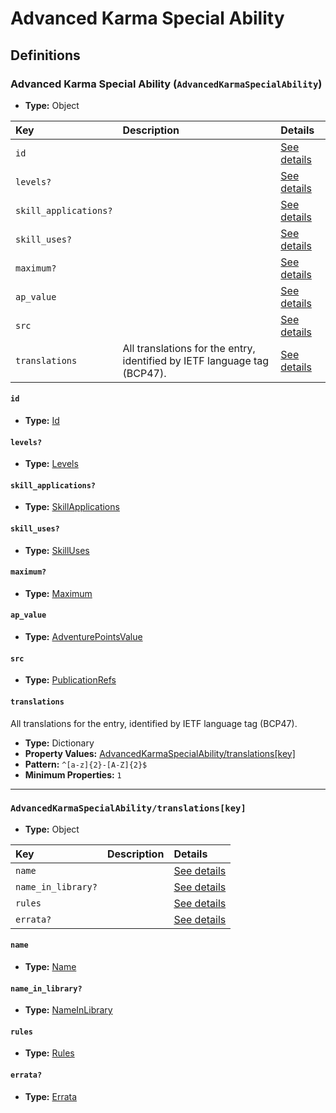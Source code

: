 # Advanced Karma Special Ability

## Definitions

### <a name="AdvancedKarmaSpecialAbility"></a> Advanced Karma Special Ability (`AdvancedKarmaSpecialAbility`)

- **Type:** Object

Key | Description | Details
:-- | :-- | :--
`id` |  | <a href="#AdvancedKarmaSpecialAbility/id">See details</a>
`levels?` |  | <a href="#AdvancedKarmaSpecialAbility/levels">See details</a>
`skill_applications?` |  | <a href="#AdvancedKarmaSpecialAbility/skill_applications">See details</a>
`skill_uses?` |  | <a href="#AdvancedKarmaSpecialAbility/skill_uses">See details</a>
`maximum?` |  | <a href="#AdvancedKarmaSpecialAbility/maximum">See details</a>
`ap_value` |  | <a href="#AdvancedKarmaSpecialAbility/ap_value">See details</a>
`src` |  | <a href="#AdvancedKarmaSpecialAbility/src">See details</a>
`translations` | All translations for the entry, identified by IETF language tag (BCP47). | <a href="#AdvancedKarmaSpecialAbility/translations">See details</a>

#### <a name="AdvancedKarmaSpecialAbility/id"></a> `id`

- **Type:** <a href="../_Activatable.md#Id">Id</a>

#### <a name="AdvancedKarmaSpecialAbility/levels"></a> `levels?`

- **Type:** <a href="../_Activatable.md#Levels">Levels</a>

#### <a name="AdvancedKarmaSpecialAbility/skill_applications"></a> `skill_applications?`

- **Type:** <a href="../_Activatable.md#SkillApplications">SkillApplications</a>

#### <a name="AdvancedKarmaSpecialAbility/skill_uses"></a> `skill_uses?`

- **Type:** <a href="../_Activatable.md#SkillUses">SkillUses</a>

#### <a name="AdvancedKarmaSpecialAbility/maximum"></a> `maximum?`

- **Type:** <a href="../_Activatable.md#Maximum">Maximum</a>

#### <a name="AdvancedKarmaSpecialAbility/ap_value"></a> `ap_value`

- **Type:** <a href="../_Activatable.md#AdventurePointsValue">AdventurePointsValue</a>

#### <a name="AdvancedKarmaSpecialAbility/src"></a> `src`

- **Type:** <a href="../source/_PublicationRef.md#PublicationRefs">PublicationRefs</a>

#### <a name="AdvancedKarmaSpecialAbility/translations"></a> `translations`

All translations for the entry, identified by IETF language tag (BCP47).

- **Type:** Dictionary
- **Property Values:** <a href="#AdvancedKarmaSpecialAbility/translations[key]">AdvancedKarmaSpecialAbility/translations[key]</a>
- **Pattern:** `^[a-z]{2}-[A-Z]{2}$`
- **Minimum Properties:** `1`

---

### <a name="AdvancedKarmaSpecialAbility/translations[key]"></a> `AdvancedKarmaSpecialAbility/translations[key]`

- **Type:** Object

Key | Description | Details
:-- | :-- | :--
`name` |  | <a href="#AdvancedKarmaSpecialAbility/translations[key]/name">See details</a>
`name_in_library?` |  | <a href="#AdvancedKarmaSpecialAbility/translations[key]/name_in_library">See details</a>
`rules` |  | <a href="#AdvancedKarmaSpecialAbility/translations[key]/rules">See details</a>
`errata?` |  | <a href="#AdvancedKarmaSpecialAbility/translations[key]/errata">See details</a>

#### <a name="AdvancedKarmaSpecialAbility/translations[key]/name"></a> `name`

- **Type:** <a href="../_Activatable.md#Name">Name</a>

#### <a name="AdvancedKarmaSpecialAbility/translations[key]/name_in_library"></a> `name_in_library?`

- **Type:** <a href="../_Activatable.md#NameInLibrary">NameInLibrary</a>

#### <a name="AdvancedKarmaSpecialAbility/translations[key]/rules"></a> `rules`

- **Type:** <a href="../_Activatable.md#Rules">Rules</a>

#### <a name="AdvancedKarmaSpecialAbility/translations[key]/errata"></a> `errata?`

- **Type:** <a href="../source/_Erratum.md#Errata">Errata</a>
